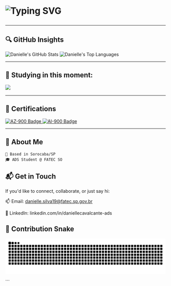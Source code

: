 <h1 align="left">
  <p align="left">
    <img src="https://readme-typing-svg.demolab.com?font=Fira+Code&weight=500&size=22&duration=3000&pause=1000&color=FF4ECB&center=false&vCenter=true&width=1000&lines=Hi%2C+I'm+Danielle+Silva;Full+Stack+Developer+specialized+in+.NET+and+React;Passionate+about+tech+with+purpose" alt="Typing SVG" />
  </p>
</h1>

---

## 🔍 GitHub Insights

![Danielle's GitHub Stats](https://github-readme-stats.vercel.app/api?username=DanielleCavalcante&show_icons=true&theme=radical&count_private=true&hide_title=true)
![Danielle's Top Languages](https://github-readme-stats.vercel.app/api/top-langs/?username=DanielleCavalcante&layout=compact&theme=radical)

---

## 🎯 Studying in this moment:

<p>
  <img src="https://skillicons.dev/icons?i=dotnet,c#,react,angular,git" />
</p>

---

## 🏅 Certifications

<p>
  <a href="https://learn.microsoft.com/api/credentials/share/en-us/DanielleCavalcantedaSilva-9006/6B3DE34B4887E9A5?sharingId=B6B840FB915A351B" target="_blank">
    <img src="https://img.shields.io/badge/Microsoft%20Certified-AZ--900-blue?style=for-the-badge&logo=microsoft" alt="AZ-900 Badge" />
  </a>
  <a href="https://learn.microsoft.com/api/credentials/share/en-us/DanielleCavalcantedaSilva-9006/E8E112256789401B?sharingId=B6B840FB915A351B" target="_blank">
    <img src="https://img.shields.io/badge/Microsoft%20Certified-AI--900-purple?style=for-the-badge&logo=microsoft" alt="AI-900 Badge" />
  </a>
</p>

---

## 👤 About Me

```txt
📍 Based in Sorocaba/SP
🎓 ADS Student @ FATEC SO
```

## 📬 Get in Touch
If you'd like to connect, collaborate, or just say hi:

📫 Email: danielle.silva19@fatec.sp.gov.br

💼 LinkedIn: linkedin.com/in/daniellecavalcante-ads

## 🐍 Contribution Snake
<p align="center"> <img src="https://raw.githubusercontent.com/DanielleCavalcante/DanielleCavalcante/output/github-contribution-grid-snake.svg" /> </p> ```
